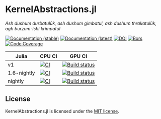 KernelAbstractions.jl
==============
*Ash dushum durbatulûk, ash dushum gimbatul, ash dushum thrakatulûk, agh burzum-ishi krimpatul*

[![Documentation (stable)][docs-stable-img]][docs-stable-url]
[![Documentation (latest)][docs-latest-img]][docs-latest-url]
[![DOI][doi-img]][doi-url]
[![Bors][bors-img]][bors-url]
[![Code Coverage][codecov-img]][codecov-url]

| Julia       | CPU CI                                                             | GPU CI                                                                    |
| ----------- | ------------------------------------------------------------------ | ------------------------------------------------------------------------  |
| v1          | [![CI][ci-img]][ci-url]                                            | [![Build status][buildkite-julia1-img]][buildkite-url]                    |
| 1.6-nightly | [![CI][ci-julia-1-6-nightly-img]][ci-julia-1-6-nightly-url]        | [![Build status][buildkite-julia1.6nightly-img]][buildkite-url]           |
| nightly     | [![CI][ci-julia-nightly-img]][ci-julia-nightly-url]                | [![Build status][buildkite-julianightly-img]][buildkite-url]              |

[docs-stable-img]: https://img.shields.io/badge/docs-stable-blue.svg
[docs-stable-url]: https://juliagpu.github.io/KernelAbstractions.jl/stable
[docs-latest-img]: https://img.shields.io/badge/docs-dev-blue.svg
[docs-latest-url]: https://juliagpu.github.io/KernelAbstractions.jl/dev
[doi-img]: https://zenodo.org/badge/237471203.svg
[doi-url]: https://zenodo.org/badge/latestdoi/237471203
[bors-img]: https://bors.tech/images/badge_small.svg
[bors-url]: https://app.bors.tech/repositories/23203
[codecov-img]: https://codecov.io/gh/JuliaGPU/KernelAbstractions.jl/branch/master/graph/badge.svg
[codecov-url]: https://codecov.io/gh/JuliaGPU/KernelAbstractions.jl
[ci-img]: https://github.com/JuliaGPU/KernelAbstractions.jl/workflows/CI/badge.svg
[ci-url]: https://github.com/JuliaGPU/KernelAbstractions.jl/actions?query=workflow%3ACI
[ci-julia-1-6-nightly-img]: https://github.com/JuliaGPU/KernelAbstractions.jl/workflows/CI%20(Julia%201.6-nightly)/badge.svg
[ci-julia-1-6-nightly-url]: https://github.com/JuliaGPU/KernelAbstractions.jl/actions?query=workflow%3A%22CI+%28Julia+1.6-nightly%29%22
[ci-julia-nightly-img]: https://github.com/JuliaGPU/KernelAbstractions.jl/workflows/CI%20(Julia%20nightly)/badge.svg
[ci-julia-nightly-url]: https://github.com/JuliaGPU/KernelAbstractions.jl/actions?query=workflow%3A%22CI+%28Julia+nightly%29%22
[buildkite-julia1-img]: https://badge.buildkite.com/1509baa1122772e8ec377463a6c188753d35b8fcec300a658e.svg?branch=master&step=Julia%20v1
[buildkite-julia1.6nightly-img]: https://badge.buildkite.com/1509baa1122772e8ec377463a6c188753d35b8fcec300a658e.svg?branch=master&step=Julia%201.6-nightly
[buildkite-julianightly-img]: https://badge.buildkite.com/1509baa1122772e8ec377463a6c188753d35b8fcec300a658e.svg?branch=master&step=Julia%20nightly
[buildkite-url]: https://buildkite.com/julialang/kernelabstractions-dot-jl

License
-------

KernelAbstractions.jl is licensed under the [MIT license](LICENSE.md).
